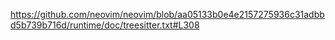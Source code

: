 https://github.com/neovim/neovim/blob/aa05133b0e4e2157275936c31adbbd5b739b716d/runtime/doc/treesitter.txt#L308
